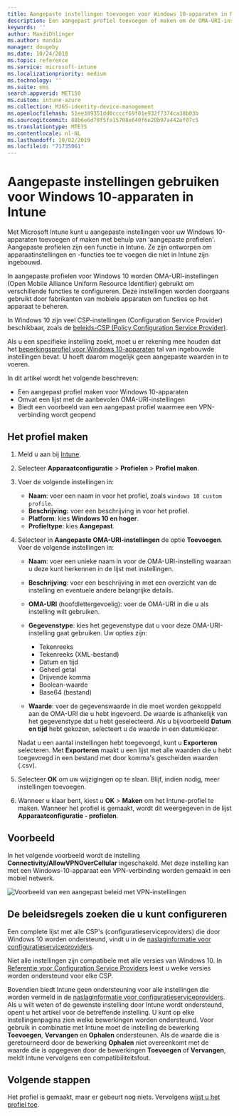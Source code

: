 ```yaml
---
title: Aangepaste instellingen toevoegen voor Windows 10-apparaten in Microsoft Intune - Azure | Microsoft Docs
description: Een aangepast profiel toevoegen of maken om de OMA-URI-instellingen te gebruiken voor apparaten met Windows 10 in Microsoft Intune. Een aangepast profiel gebruiken voor het toevoegen van aangepaste instellingen.
keywords: ''
author: MandiOhlinger
ms.author: mandia
manager: dougeby
ms.date: 10/24/2018
ms.topic: reference
ms.service: microsoft-intune
ms.localizationpriority: medium
ms.technology: ''
ms.suite: ems
search.appverid: MET150
ms.custom: intune-azure
ms.collection: M365-identity-device-management
ms.openlocfilehash: 51ee389351dd0ccccf69f01e932f7374ca38b03b
ms.sourcegitcommit: 88b6e6d70f5fa15708e640f6e20b97a442ef07c5
ms.translationtype: MTE75
ms.contentlocale: nl-NL
ms.lasthandoff: 10/02/2019
ms.locfileid: "71735061"
---
```

# <a name="use-custom-settings-for-windows-10-devices-in-intune"></a>Aangepaste instellingen gebruiken voor Windows 10-apparaten in Intune

Met Microsoft Intune kunt u aangepaste instellingen voor uw Windows 10-apparaten toevoegen of maken met behulp van 'aangepaste profielen'. Aangepaste profielen zijn een functie in Intune. Ze zijn ontworpen om apparaatinstellingen en -functies toe te voegen die niet in Intune zijn ingebouwd.

In aangepaste profielen voor Windows 10 worden OMA-URI-instellingen (Open Mobile Alliance Uniform Resource Identifier) gebruikt om verschillende functies te configureren. Deze instellingen worden doorgaans gebruikt door fabrikanten van mobiele apparaten om functies op het apparaat te beheren. 

In Windows 10 zijn veel CSP-instellingen (Configuration Service Provider) beschikbaar, zoals de [beleids-CSP (Policy Configuration Service Provider)](https://technet.microsoft.com/itpro/windows/manage/how-it-pros-can-use-configuration-service-providers).

Als u een specifieke instelling zoekt, moet u er rekening mee houden dat het [beperkingsprofiel voor Windows 10-apparaten](device-restrictions-windows-10.md) tal van ingebouwde instellingen bevat. U hoeft daarom mogelijk geen aangepaste waarden in te voeren.

In dit artikel wordt het volgende beschreven:

- Een aangepast profiel maken voor Windows 10-apparaten
- Omvat een lijst met de aanbevolen OMA-URI-instellingen
- Biedt een voorbeeld van een aangepast profiel waarmee een VPN-verbinding wordt geopend

## <a name="create-the-profile"></a>Het profiel maken

1. Meld u aan bij [Intune](https://go.microsoft.com/fwlink/?linkid=2090973).
2. Selecteer **Apparaatconfiguratie** > **Profielen** > **Profiel maken**.
3. Voer de volgende instellingen in:

    - **Naam**: voer een naam in voor het profiel, zoals `windows 10 custom profile`.
    - **Beschrijving:** voer een beschrijving in voor het profiel.
    - **Platform**: kies **Windows 10 en hoger**.
    - **Profieltype**: kies **Aangepast**.

4. Selecteer in **Aangepaste OMA-URI-instellingen** de optie **Toevoegen**. Voer de volgende instellingen in:

    - **Naam**: voer een unieke naam in voor de OMA-URI-instelling waaraan u deze kunt herkennen in de lijst met instellingen.
    - **Beschrijving**: voer een beschrijving in met een overzicht van de instelling en eventuele andere belangrijke details.
    - **OMA-URI** (hoofdlettergevoelig): voer de OMA-URI in die u als instelling wilt gebruiken.
    - **Gegevenstype**: kies het gegevenstype dat u voor deze OMA-URI-instelling gaat gebruiken. Uw opties zijn:

        - Tekenreeks
        - Tekenreeks (XML-bestand)
        - Datum en tijd
        - Geheel getal
        - Drijvende komma
        - Boolean-waarde
        - Base64 (bestand)

    - **Waarde**: voer de gegevenswaarde in die moet worden gekoppeld aan de OMA-URI die u hebt ingevoerd. De waarde is afhankelijk van het gegevenstype dat u hebt geselecteerd. Als u bijvoorbeeld **Datum en tijd** hebt gekozen, selecteert u de waarde in een datumkiezer.

    Nadat u een aantal instellingen hebt toegevoegd, kunt u **Exporteren** selecteren. Met **Exporteren** maakt u een lijst met alle waarden die u hebt toegevoegd in een bestand met door komma's gescheiden waarden (.csv).

5. Selecteer **OK** om uw wijzigingen op te slaan. Blijf, indien nodig, meer instellingen toevoegen.
6. Wanneer u klaar bent, kiest u **OK** > **Maken** om het Intune-profiel te maken. Wanneer het profiel is gemaakt, wordt dit weergegeven in de lijst **Apparaatconfiguratie - profielen**.

## <a name="example"></a>Voorbeeld

In het volgende voorbeeld wordt de instelling **Connectivity/AllowVPNOverCellular** ingeschakeld. Met deze instelling kan met een Windows-10-apparaat een VPN-verbinding worden gemaakt in een mobiel netwerk.

![Voorbeeld van een aangepast beleid met VPN-instellingen](./media/custom-settings-windows-10/custom-policy-example.png)

## <a name="find-the-policies-you-can-configure"></a>De beleidsregels zoeken die u kunt configureren

Een complete lijst met alle CSP's (configuratieserviceproviders) die door Windows 10 worden ondersteund, vindt u in de [naslaginformatie voor configuratieserviceproviders](https://msdn.microsoft.com/windows/hardware/commercialize/customize/mdm/configuration-service-provider-reference).

Niet alle instellingen zijn compatibele met alle versies van Windows 10. In [Referentie voor Configuration Service Providers](https://msdn.microsoft.com/windows/hardware/commercialize/customize/mdm/configuration-service-provider-reference) leest u welke versies worden ondersteund voor elke CSP.

Bovendien biedt Intune geen ondersteuning voor alle instellingen die worden vermeld in de [naslaginformatie voor configuratieserviceproviders](https://msdn.microsoft.com/windows/hardware/commercialize/customize/mdm/configuration-service-provider-reference). Als u wilt weten of de gewenste instelling door Intune wordt ondersteund, opent u het artikel voor de betreffende instelling. U kunt op elke instellingenpagina zien welke bewerkingen worden ondersteund. Voor gebruik in combinatie met Intune moet de instelling de bewerking **Toevoegen**, **Vervangen** en **Ophalen** ondersteunen. Als de waarde die is geretourneerd door de bewerking **Ophalen** niet overeenkomt met de waarde die is opgegeven door de bewerkingen **Toevoegen** of **Vervangen**, meldt Intune vervolgens een compatibiliteitsfout.

## <a name="next-steps"></a>Volgende stappen

Het profiel is gemaakt, maar er gebeurt nog niets. Vervolgens [wijst u het profiel toe](device-profile-assign.md).
